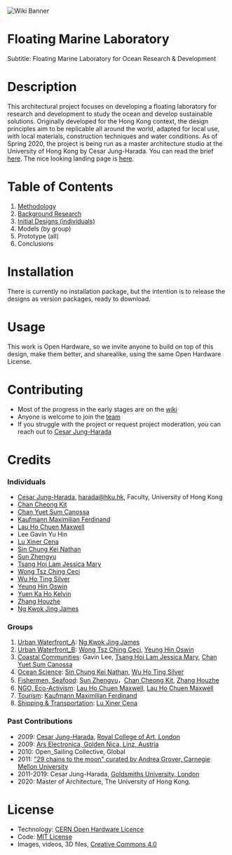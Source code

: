 ![Wiki Banner](https://github.com/Floating-Marine-Laboratory/Floating-Marine-Laboratory/blob/master/Wiki/banner.png?raw=true)

# Floating Marine Laboratory
Subtitle: Floating Marine Laboratory for Ocean Research &amp; Development
  
# Description 
This architectural project focuses on developing a floating laboratory for research and development to study the ocean and develop sustainable solutions. Originally developed for the Hong Kong context, the design principles aim to be replicable all around the world, adapted for local use, with local materials, construction techniques and water conditions. As of Spring 2020, the project is being run as a master architecture studio at the University of Hong Kong by Cesar Jung-Harada. You can read the brief [here](https://docs.google.com/document/d/1_F7JANGswgWiD_IbHQKolgqkZA33SZAd__AngIsY07o/edit). The nice looking landing page is [here](https://floating-marine-laboratory.github.io/Floating-Marine-Laboratory/).

# Table of Contents
1. [Methodology](https://github.com/Floating-Marine-Laboratory/Floating-Marine-Laboratory/wiki/Methodology)
2. [Background Research](https://github.com/Floating-Marine-Laboratory/Floating-Marine-Laboratory/wiki/Background-Research)
3. [Initial Designs (individuals)](https://github.com/Floating-Marine-Laboratory/Floating-Marine-Laboratory/wiki/Initial-Designs)
4. Models (by group)
5. Prototype (all)
6. Conclusions

# Installation
There is currently no installation package, but the intention is to release the designs as version packages, ready to download. 

# Usage
This work is Open Hardware, so we invite anyone to build on top of this design, make them better, and sharealike, using the same Open Hardware License. 

# Contributing
* Most of the progress in the early stages are on the [wiki](https://github.com/Floating-Marine-Laboratory/Floating-Marine-Laboratory/wiki) 
* Anyone is welcome to join the [team](https://github.com/orgs/Floating-Marine-Laboratory/people)
* If you struggle with the project or request project moderation, you can reach out to [Cesar Jung-Harada](https://github.com/cesarharada)

# Credits
### Individuals
* [Cesar Jung-Harada](https://github.com/cesarharada), harada@hku.hk, Faculty, University of Hong Kong
* [Chan Cheong Kit](https://github.com/cheongkit)
* [Chan Yuet Sum Canossa](https://github.com/canoss)
* [Kaufmann Maximilian Ferdinand](https://github.com/m-kauf)
* [Lau Ho Chuen Maxwell](https://github.com/lhcmaxwell)
* Lee Gavin Yu Hin
* [Lu Xiner Cena](https://github.com/cenalu)
* [Sin Chung Kei Nathan](https://github.com/nsck1)
* [Sun Zhengyu](https://github.com/zyusun)
* [Tsang Hoi Lam Jessica Mary](https://github.com/jessmarytsang)
* [Wong Tsz Ching Ceci](https://github.com/ceciw)
* [Wu Ho Ting Silver](https://github.com/silverwuht)
* [Yeung Hin Oswin](https://github.com/OswinYH)
* [Yuen Ka Ho Kelvin](https://github.com/kelvin-yuen)
* [Zhang Houzhe](https://github.com/Houzhe-Zhang)
* [Ng Kwok Jing James](https://github.com/James-Ngkj)


### Groups
1. [Urban Waterfront_A](https://github.com/Floating-Marine-Laboratory/Floating-Marine-Laboratory/wiki/Initial-Designs-Urban-Waterfront): [Ng Kwok Jing James](https://github.com/James-Ngkj)
1. [Urban Waterfront_B](https://github.com/Floating-Marine-Laboratory/Floating-Marine-Laboratory/wiki/Initial-Designs-Urban-Waterfront_B): [Wong Tsz Ching Ceci](https://github.com/ceciw), [Yeung Hin Oswin](https://github.com/OswinYH)
3. [Coastal Communities](https://github.com/Floating-Marine-Laboratory/Floating-Marine-Laboratory/wiki/Initial-Designs-Coastal-Communities): Gavin Lee, [Tsang Hoi Lam Jessica Mary](https://github.com/jessmarytsang), [Chan Yuet Sum Canossa](https://github.com/canoss)
4. [Ocean Science](https://github.com/Floating-Marine-Laboratory/Floating-Marine-Laboratory/wiki/Initial-Designs-Ocean-Science): [Sin Chung Kei Nathan](https://github.com/nsck1), [Wu Ho Ting Silver](https://github.com/silverwuht)
5. [Fishermen, Seafood](https://github.com/Floating-Marine-Laboratory/Floating-Marine-Laboratory/wiki/Initial-Designs-Fisherman,-Seafood): [Sun Zhengyu](https://github.com/zyusun)，[Chan Cheong Kit](https://github.com/cheongkit), [Zhang Houzhe](https://github.com/Houzhe-Zhang)
6. [NGO, Eco-Activism](https://github.com/Floating-Marine-Laboratory/Floating-Marine-Laboratory/wiki/Initial-Designs-NGO,-Eco-Activism): [Lau Ho Chuen Maxwell](https://github.com/lhcmaxwell), [Lau Ho Chuen Maxwell](https://github.com/lhcmaxwell)
7. [Tourism](https://github.com/Floating-Marine-Laboratory/Floating-Marine-Laboratory/wiki/Initial-Designs-Tourism): [Kaufmann Maximilian Ferdinand](https://github.com/m-kauf)
8. [Shipping & Transportation](https://github.com/Floating-Marine-Laboratory/Floating-Marine-Laboratory/wiki/Initial-Design---Shipping-&-Transportation): [Lu Xiner Cena](https://github.com/cenalu)


### Past Contributions
* 2009: [Cesar Jung-Harada](https://github.com/cesarharada), [Royal College of Art, London](https://www.rca.ac.uk/)
* 2009: [Ars Electronica, Golden Nica, Linz, Austria](https://ars.electronica.art/nextidea/en/open-sailing/)
* 2010: Open_Sailing Collective, Global
* 2011: ["29 chains to the moon" curated by Andrea Grover, Carnegie Mellon University](http://millergallery.cfa.cmu.edu/exhibitions/29chainstothemoon/)
* 2011-2019: Cesar Jung-Harada, [Goldsmiths University, London](https://www.gold.ac.uk/)
* 2020: Master of Architecture, The University of Hong Kong.

# License
* Technology: [CERN Open Hardware Licence](https://kt.cern/open)
* Code: [MIT License](https://opensource.org/licenses/MIT)
* Images, videos, 3D files, [Creative Commons 4.0](https://creativecommons.org/licenses/by/4.0/)

